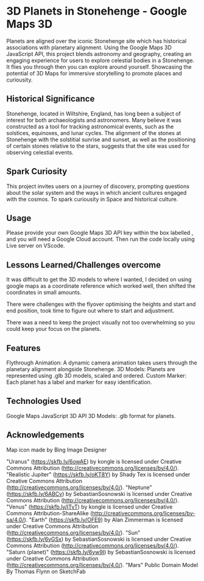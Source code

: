 
# 3D Planets in Stonehenge - Google Maps 3D

Planets are aligned over the iconic Stonehenge site which has historical associations with planetary alignment. Using the Google Maps 3D JavaScript API, this project blends astronomy and geography, creating an engaging experience for users to explore celestial bodies in a Stonehenge. It flies you through then you can explore around yourself. Showcasing the potential of 3D Maps for immersive storytelling to promote places and curiousity.



## Historical Significance

Stonehenge, located in Wiltshire, England, has long been a subject of interest for both archaeologists and astronomers. Many believe it was constructed as a tool for tracking astronomical events, such as the solstices, equinoxes, and lunar cycles. The alignment of the stones at Stonehenge with the solstitial sunrise and sunset, as well as the positioning of certain stones relative to the stars, suggests that the site was used for observing celestial events.
## Spark Curiosity 

This project invites users on a journey of discovery, prompting questions about the solar system and the ways in which ancient cultures engaged with the cosmos. To spark curiousity in Space and historical culture. 
## Usage

Please provide your own Google Maps 3D API key within the box labelled <key>, and you will need a Google Cloud account. 
Then run the code locally using Live server on VScode.


## Lessons Learned/Challenges overcome

It was difficult to get the 3D models to where I wanted, I decided on using google maps as a coordinate reference which worked well, then shifted the coordinates in small amounts. 

There were challenges with the flyover optimising the heights and start and end position, took time to figure out where to start and adjustment. 

There was a need to keep the project visually not too overwhelming so you could keep your focus on the planets. 



## Features

Flythrough Animation: A dynamic camera animation takes users through the planetary alignment alongside Stonehenge.
3D Models: Planets are represented using .glb 3D models, scaled and ordered.
Custom Marker: Each planet has a label and marker for easy identification.


## Technologies Used

Google Maps JavaScript 3D API 
3D Models: .glb format for planets.
## Acknowledgements

Map icon made by Bing Image Designer

"Uranus" (https://skfb.ly/6owAE) by kongle is licensed under Creative Commons Attribution (http://creativecommons.org/licenses/by/4.0/).
"Realistic Jupiter" (https://skfb.ly/oKT8Y) by Shady Tex is licensed under Creative Commons Attribution (http://creativecommons.org/licenses/by/4.0/).
"Neptune" (https://skfb.ly/6ABCv) by SebastianSosnowski is licensed under Creative Commons Attribution (http://creativecommons.org/licenses/by/4.0/).
"Venus" (https://skfb.ly/ITvT) by kongle is licensed under Creative Commons Attribution-ShareAlike (http://creativecommons.org/licenses/by-sa/4.0/).
"Earth" (https://skfb.ly/OFE9) by Alan Zimmerman is licensed under Creative Commons Attribution (http://creativecommons.org/licenses/by/4.0/).
"Sun" (https://skfb.ly/6yGSx) by SebastianSosnowski is licensed under Creative Commons Attribution (http://creativecommons.org/licenses/by/4.0/).
"Saturn (planet)" (https://skfb.ly/6yw9I) by SebastianSosnowski is licensed under Creative Commons Attribution (http://creativecommons.org/licenses/by/4.0/).
"Mars" Public Domain Model By Thomas Flynn on SketchFab
